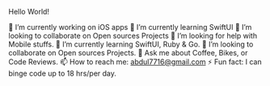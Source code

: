 Hello World!




🔭 I’m currently working on iOS apps
🌱 I’m currently learning SwiftUI
👯 I’m looking to collaborate on Open sources Projects
🤔 I’m looking for help with Mobile stuffs.
🌱 I’m currently learning SwiftUI, Ruby & Go.
👯 I’m looking to collaborate on Open sources Projects.
💬 Ask me about Coffee, Bikes, or Code Reviews.
📫 How to reach me: abdul7716@gmail.com
⚡ Fun fact: I can binge code up to 18 hrs/per day.



